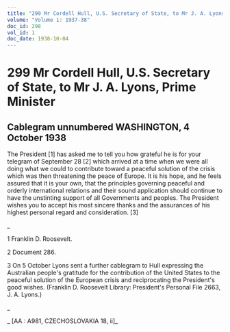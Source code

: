 ```yaml
---
title: "299 Mr Cordell Hull, U.S. Secretary of State, to Mr J. A. Lyons, Prime Minister"
volume: "Volume 1: 1937-38"
doc_id: 298
vol_id: 1
doc_date: 1938-10-04
---
```


# 299 Mr Cordell Hull, U.S. Secretary of State, to Mr J. A. Lyons, Prime Minister

## Cablegram unnumbered WASHINGTON, 4 October 1938

The President [1] has asked me to tell you how grateful he is for your telegram of September 28 [2] which arrived at a time when we were all doing what we could to contribute toward a peaceful solution of the crisis which was then threatening the peace of Europe. It is his hope, and he feels assured that it is your own, that the principles governing peaceful and orderly international relations and their sound application should continue to have the unstinting support of all Governments and peoples. The President wishes you to accept his most sincere thanks and the assurances of his highest personal regard and consideration. [3]

_

1 Franklin D. Roosevelt.

2 Document 286.

3 On 5 October Lyons sent a further cablegram to Hull expressing the Australian people's gratitude for the contribution of the United States to the peaceful solution of the European crisis and reciprocating the President's good wishes. (Franklin D. Roosevelt Library: President's Personal File 2663, J. A. Lyons.)

_

_ [AA : A981, CZECHOSLOVAKIA 18, ii]_

